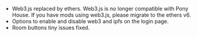 - Web3.js replaced by ethers. Web3.js is no longer compatible with Pony House. If you have mods using web3.js, please migrate to the ethers v6.
- Options to enable and disable web3 and ipfs on the login page.
- Room buttons tiny issues fixed.
